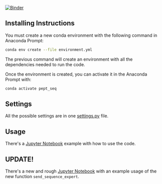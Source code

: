 [![Binder](https://mybinder.org/badge_logo.svg)](https://mybinder.org/v2/gh/ccaballeroh/peptides/HEAD?labpath=Example.ipynb)

## Installing Instructions

You must create a new conda environment with the following command in Anaconda Prompt:

```bash
conda env create --file environment.yml
```

The previous command will create an environment with all the dependencies needed to run the code.

Once the environment is created, you can activate it in the Anaconda Prompt with:

```bash
conda activate pept_seq
```

## Settings

All the possible settings are in one [settings.py](./src/settings.py) file.


## Usage

There's a [Jupyter Notebook](./Example.ipynb) example with how to use the code.


## UPDATE!

There's a new and rough [Jupyter Notebook](./Example_expert.ipynb) with an example usage of the new function `send_sequence_expert`.
